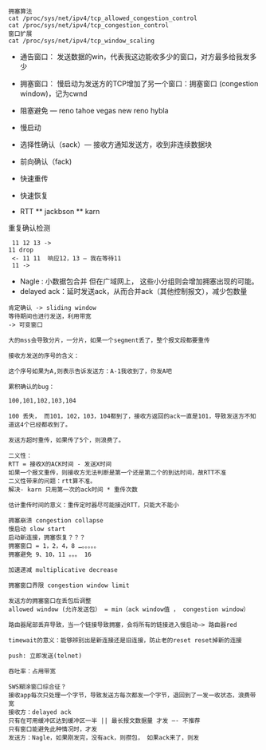 ```
拥塞算法
cat /proc/sys/net/ipv4/tcp_allowed_congestion_control
cat /proc/sys/net/ipv4/tcp_congestion_control
窗口扩展
cat /proc/sys/net/ipv4/tcp_window_scaling
```




* 通告窗口： 发送数据的win，代表我这边能收多少的窗口，对方最多给我发多少
* 拥塞窗口： 慢启动为发送方的TCP增加了另一个窗口：拥塞窗口 (congestion window)，记为cwnd
* 阻塞避免 — reno tahoe vegas new reno hybla
* 慢启动
* 选择性确认（sack）— 接收方通知发送方，收到非连续数据块
* 前向确认（fack)
* 快速重传
* 快速恢复

* RTT
** jackbson
** karn


重复确认检测
```
 11 12 13 -> 
11 drop
 <- 11 11  响应12，13 — 我在等待11
 11 -> 
```

* Nagle : 小数据包合并  但在广域网上， 这些小分组则会增加拥塞出现的可能。
* delayed ack：延时发送ack，从而合并ack（其他控制报文），减少包数量


```
肯定确认 -> sliding window
等待期间也进行发送，利用带宽
-> 可变窗口

大的mss会导致分片，一分片，如果一个segment丢了，整个报文段都要重传

接收方发送的序号的含义：

这个序号如果为A,则表示告诉发送方：A-1我收到了，你发A吧

累积确认的bug：

100,101,102,103,104

100 丢失， 而101，102，103，104都到了，接收方返回的ack一直是101，导致发送方不知道这4个已经都收到了。

发送方超时重传，如果传了5个，则浪费了。

二义性：
RTT = 接收X的ACK时间 - 发送X时间
如果一个报文重传，则接收方无法判断是第一个还是第二个的到达时间，故RTT不准
二义性带来的问题：rtt算不准。
解决- karn 只用第一次的ack时间 * 重传次数

估计重传时间的意义：重传定时器尽可能接近RTT，只能大不能小

拥塞崩溃 congestion collapse
慢启动 slow start
启动新连接，拥塞恢复？？？
拥塞窗口 = 1，2，4，8 …。。。。。
拥塞避免 9、10，11 。。。 16

加速递减 multiplicative decrease

拥塞窗口界限 congestion window limit

发送方的拥塞窗口在丢包后调整
allowed window (允许发送包） = min（ack window值 ， congestion window）

路由器尾部丢弃导致，当一个链接导致拥塞，会将所有的链接进入慢启动—> 路由器red

timewait的意义：能够辨别出是新连接还是旧连接，防止老的reset reset掉新的连接

push: 立即发送(telnet)

吞吐率：占用带宽

SWS糊涂窗口综合征？ 
接收app每次只处理一个字节，导致发送方每次都发一个字节，退回到了一发一收状态，浪费带宽
接收方：delayed ack  
只有在可用缓冲区达到缓冲区一半 || 最长报文数据量 才发 —- 不推荐
只有窗口能避免此种情况时，才发
发送方：Nagle，如果刚发完，没有ack，则攒包， 如果ack来了，则发 
```
